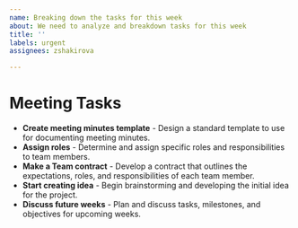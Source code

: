 ```yaml
---
name: Breaking down the tasks for this week
about: We need to analyze and breakdown tasks for this week
title: ''
labels: urgent
assignees: zshakirova

---
```


# Meeting Tasks

- **Create meeting minutes template** - Design a standard template to use for documenting meeting minutes.
- **Assign roles** - Determine and assign specific roles and responsibilities to team members.
- **Make a Team contract** - Develop a contract that outlines the expectations, roles, and responsibilities of each team member.
- **Start creating idea** - Begin brainstorming and developing the initial idea for the project.
- **Discuss future weeks** - Plan and discuss tasks, milestones, and objectives for upcoming weeks.
